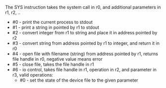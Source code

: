 The SYS instruction takes the system call in r0, and additional parameters in r1, r2, ..

* #0 - print the current process to stdout
* #1 - print a string in pointed by r1 to stdout
* #2 - convert integer from r1 to string and place it in address pointed by r2
* #3 - convert string from address pointed by r1 to integer, and return it in r0
* #4 - open file with filename (string) from address pointed by r1, returns file handle in r0, negative value means error
* #5 - close file, takes the file handle in r1
* #6 - io control, takes file handle in r1, operation in r2, and parameter in r3, valid operations:
  * #0 - set the state of the device file to the given parameter
